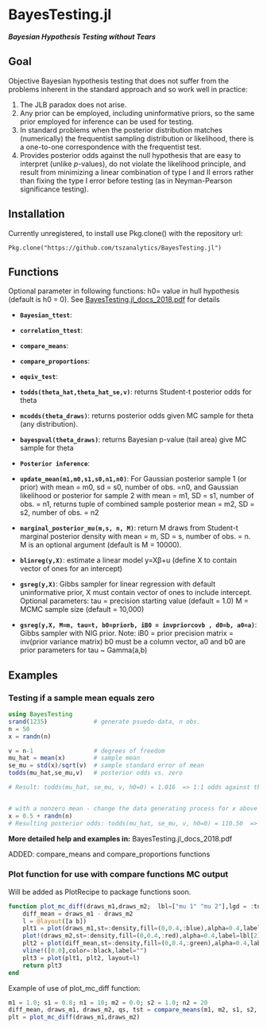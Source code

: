 # BayesTesting.jl
***Bayesian Hypothesis Testing without Tears***

## Goal

Objective Bayesian hypothesis testing that does not suffer from the problems inherent in the standard approach and so work well in practice:
1.	The JLB paradox does not arise.
2.	Any prior can be employed, including uninformative priors, so the same prior employed for inference can be used for testing.
3.	In standard problems when the posterior distribution matches (numerically) the frequentist sampling distribution or likelihood, there is a one-to-one correspondence with the frequentist test.
4.	Provides posterior odds against the null hypothesis that are easy to interpret (unlike *p*-values), do not violate the likelihood principle, and result from minimizing a linear combination of type I and II errors rather than fixing the type I error before testing (as in Neyman-Pearson significance testing).

## Installation
Currently unregistered, to install use Pkg.clone() with the repository url:

`Pkg.clone("https://github.com/tszanalytics/BayesTesting.jl")`


## Functions
Optional parameter in following functions: h0= value in hull hypothesis (default is h0 = 0). See [BayesTesting.jl_docs_2018.pdf](docs/BayesTesting.jl_docs_2018.pdf) for details

- **`Bayesian_ttest`**:
- **`correlation_ttest`**:
- **`compare_means`**:
- **`compare_proportions`**:
- **`equiv_test`**:
- **`todds(theta_hat,theta_hat_se,v)`**: returns Student-t posterior odds for theta
- **`mcodds(theta_draws)`**: returns posterior odds given MC sample for theta (any distribution).
- **`bayespval(theta_draws)`**: returns Bayesian p-value (tail area) give MC sample for theta
- **`Posterior inference`**:
- **`update_mean(m1,m0,s1,s0,n1,n0)`**: For Gaussian posterior sample 1 (or prior) with mean = m0, sd = s0, number of obs. =n0, and Gaussian likelihood or posterior for sample 2 with mean = m1, SD = s1, number of obs. = n1, returns tuple of combined sample posterior mean = m2, SD = s2, number of obs. = n2
- **`marginal_posterior_mu(m,s, n, M)`**: return M draws from Student-t marginal posterior density with mean = m, SD = s, number of obs. = n.  M is an optional argument (default is M = 10000).
- **`blinreg(y,X)`**: estimate a linear model y=Xβ+u (define X to contain vector of ones for an intercept)
- **`gsreg(y,X)`**: Gibbs sampler for linear regression with default uninformative prior, X must contain 
	vector of ones to include intercept.
                Optional parameters:
                tau = precision starting value (default = 1.0)
                M = MCMC sample size (default = 10,000)

- **`gsreg(y,X, M=m, tau=t, b0=priorb, iB0 = invpriorcovb , d0=b, a0=a)`**: Gibbs sampler with NIG prior.
          Note: iB0 = prior precision matrix = inv(prior variance matrix)
                b0 must be a column vector, 
                a0 and b0 are prior parameters for tau ~ Gamma(a,b)


## Examples

### Testing if a sample mean equals zero

```julia
using BayesTesting
srand(1235)             # generate psuedo-data, n obs.
n = 50
x = randn(n)

v = n-1                 # degrees of freedom
mu_hat = mean(x)        # sample mean
se_mu = std(x)/sqrt(v)  # sample standard error of mean
todds(mu_hat,se_mu,v)   # posterior odds vs. zero

# Result: todds(mu_hat, se_mu, v, h0=0) = 1.016  => 1:1 odds against the null.


# with a nonzero mean - change the data generating process for x above to:
x = 0.5 + randn(n)
# Resulting posterior odds: todds(mu_hat, se_mu, v, h0=0) = 110.50  => 110:1 odds against the null
```

**More detailed help and examples in:** BayesTesting.jl_docs_2018.pdf

ADDED: compare_means and compare_proportions functions

### Plot function for use with compare functions MC output
Will be added as PlotRecipe to package functions soon.
  
```julia
function plot_mc_diff(draws_m1,draws_m2;  lbl=["mu 1" "mu 2"],lgd = :topright)
    diff_mean = draws_m1 - draws_m2
    l = @layout([a b])
    plt1 = plot(draws_m1,st=:density,fill=(0,0.4,:blue),alpha=0.4,label=lbl[1],legend=lgd,title="Posteriors from each mean")
    plot!(draws_m2,st=:density,fill=(0,0.4,:red),alpha=0.4,label=lbl[2])
    plt2 = plot(diff_mean,st=:density,fill=(0,0.4,:green),alpha=0.4,label="",title="Posterior difference")
    vline!([0.0],color=:black,label="")
    plt3 = plot(plt1, plt2, layout=l)
    return plt3
end
```

Example of use of plot_mc_diff function:

```julia
m1 = 1.0; s1 = 0.8; n1 = 10; m2 = 0.0; s2 = 1.0; n2 = 20
diff_mean, draws_m1, draws_m2, qs, tst = compare_means(m1, m2, s1, s2, n1, n2)
plt = plot_mc_diff(draws_m1,draws_m2)
```
